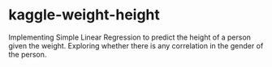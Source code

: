 # kaggle-weight-height
Implementing Simple Linear Regression to predict the height of a person given the weight. Exploring whether there is any correlation in the gender of the person.

